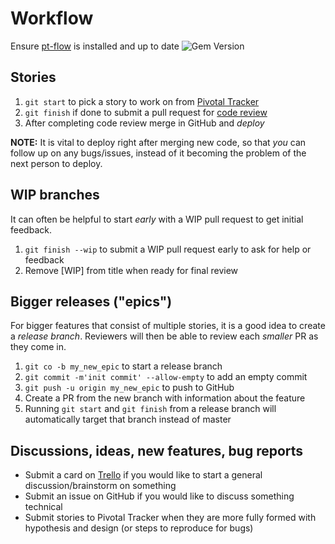 # Workflow

Ensure [pt-flow](https://github.com/balvig/pt-flow) is installed and up to date <img src="https://badge.fury.io/rb/pt-flow.svg?style=flat" alt="Gem Version">

## Stories

1. `git start` to pick a story to work on from [Pivotal Tracker]()
2. `git finish` if done to submit a pull request for [code review](/code-review)
3. After completing code review merge in GitHub and _deploy_

**NOTE:** It is vital to deploy right after merging new code, so that _you_ can follow up on any bugs/issues, instead of it becoming the problem of the next person to deploy.

## WIP branches

It can often be helpful to start _early_ with a WIP pull request to get
initial feedback.

1. `git finish --wip` to submit a WIP pull request early to ask for help or feedback
2. Remove [WIP] from title when ready for final review

## Bigger releases ("epics")

For bigger features that consist of multiple stories, it is a good idea to create a _release
branch_.  Reviewers will then be able to review each _smaller_ PR as they come in.

1. `git co -b my_new_epic` to start a release branch
2. `git commit -m'init commit' --allow-empty` to add an empty commit
3. `git push -u origin my_new_epic` to push to GitHub
4. Create a PR from the new branch with information about the feature
5. Running `git start` and `git finish` from a release branch will automatically target that branch instead of master

## Discussions, ideas, new features, bug reports

- Submit a card on [Trello](https://trello.com/b/mlFCj2Zs/features-on-the-table) if you would like to start a general discussion/brainstorm on something
- Submit an issue on GitHub if you would like to discuss something technical
- Submit stories to Pivotal Tracker when they are more fully formed with hypothesis and design (or steps to reproduce for bugs)
